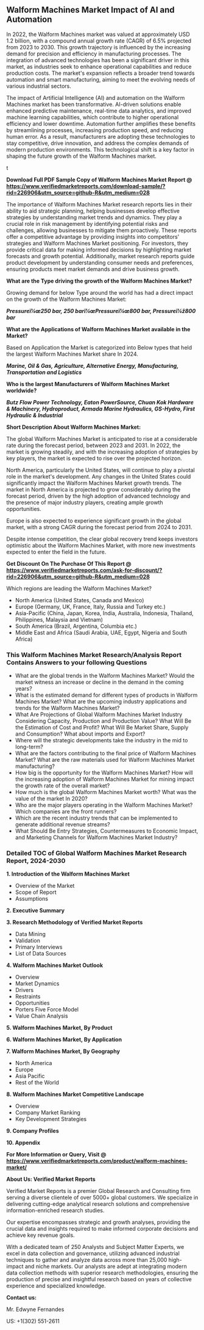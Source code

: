 <h2>Walform Machines Market Impact of AI and Automation</h2><p>In 2022, the Walform Machines market was valued at approximately USD 1.2 billion, with a compound annual growth rate (CAGR) of 6.5% projected from 2023 to 2030. This growth trajectory is influenced by the increasing demand for precision and efficiency in manufacturing processes. The integration of advanced technologies has been a significant driver in this market, as industries seek to enhance operational capabilities and reduce production costs. The market's expansion reflects a broader trend towards automation and smart manufacturing, aiming to meet the evolving needs of various industrial sectors.</p><p>The impact of Artificial Intelligence (AI) and automation on the Walform Machines market has been transformative. AI-driven solutions enable enhanced predictive maintenance, real-time data analytics, and improved machine learning capabilities, which contribute to higher operational efficiency and lower downtime. Automation further amplifies these benefits by streamlining processes, increasing production speed, and reducing human error. As a result, manufacturers are adopting these technologies to stay competitive, drive innovation, and address the complex demands of modern production environments. This technological shift is a key factor in shaping the future growth of the Walform Machines market.</p>t</p><p id="" class=""><strong>Download Full PDF Sample Copy of Walform Machines Market Report @ <a href="https://www.verifiedmarketreports.com/download-sample/?rid=226906&utm_source=github-R&utm_medium=028" target="_blank">https://www.verifiedmarketreports.com/download-sample/?rid=226906&utm_source=github-R&utm_medium=028</a></strong></p><p>The importance of&nbsp;Walform Machines Market research reports lies in their ability to aid strategic planning, helping businesses develop effective strategies by understanding market trends and dynamics. They play a crucial role in risk management by identifying potential risks and challenges, allowing businesses to mitigate them proactively. These reports offer a competitive advantage by providing insights into competitors' strategies and Walform Machines Market positioning. For investors, they provide critical data for making informed decisions by highlighting market forecasts and growth potential. Additionally, market research reports guide product development by understanding consumer needs and preferences, ensuring products meet market demands and drive business growth.</p><p><strong>What are the&nbsp;Type driving the growth of the Walform Machines Market?</strong></p><p id="" class="">Growing demand for below Type around the world has had a direct impact on the growth of the Walform Machines Market:</p><em><strong>Pressureï¼œ250 bar, 250 barï¼œPressureï¼œ800 bar, Pressureï¼ž800 bar</strong></em></p><strong>What are the&nbsp;Applications&nbsp;of Walform Machines Market available in the Market?</strong></p><p id="" class="">Based on Application the Market is categorized into Below types that held the largest Walform Machines Market share In 2024.</p><em><strong>Marine, Oil & Gas, Agriculture, Alternative Energy, Manufacturing, Transportation and Logistics</strong></em></p><strong>Who is the largest Manufacturers of Walform Machines Market worldwide?</strong></p><p><em><strong>Butz Flow Power Technology, Eaton PowerSource, Chuan Kok Hardware & Machinery, Hydroproduct, Armada Marine Hydraulics, GS-Hydro, First Hydraulic & Industrial</strong></em></p><p id="" class=""><strong>Short Description About Walform Machines Market:</strong></p><p>The global Walform Machines Market is anticipated to rise at a considerable rate during the forecast period, between 2023 and 2031. In 2022, the market is growing steadily, and with the increasing adoption of strategies by key players, the market is expected to rise over the projected horizon.</p><p>North America, particularly the United States, will continue to play a pivotal role in the market's development. Any changes in the United States could significantly impact the Walform Machines Market growth trends. The market in North America is projected to grow considerably during the forecast period, driven by the high adoption of advanced technology and the presence of major industry players, creating ample growth opportunities.</p><p>Europe is also expected to experience significant growth in the global market, with a strong CAGR during the forecast period from 2024 to 2031.</p><p>Despite intense competition, the clear global recovery trend keeps investors optimistic about the Walform Machines Market, with more new investments expected to enter the field in the future.</p><p id="" class=""><strong>Get Discount On The Purchase Of This Report @ <a href="https://www.verifiedmarketreports.com/ask-for-discount/?rid=226906&utm_source=github-R&utm_medium=028" target="_blank">https://www.verifiedmarketreports.com/ask-for-discount/?rid=226906&utm_source=github-R&utm_medium=028</a></strong></p>Which regions are leading the Walform Machines Market?</p><ul><li>North America (United States, Canada and Mexico)</li><li>Europe (Germany, UK, France, Italy, Russia and Turkey etc.)</li><li>Asia-Pacific (China, Japan, Korea, India, Australia, Indonesia, Thailand, Philippines, Malaysia and Vietnam)</li><li>South America (Brazil, Argentina, Columbia etc.)</li><li>Middle East and Africa (Saudi Arabia, UAE, Egypt, Nigeria and South Africa)</li></ul><h3 id="" class="">This Walform Machines Market Research/Analysis Report Contains Answers to your following Questions</h3><ul><li>What are the global trends in the Walform Machines Market? Would the market witness an increase or decline in the demand in the coming years?</li><li>What is the estimated demand for different types of products in Walform Machines Market? What are the upcoming industry applications and trends for the Walform Machines Market?</li><li>What Are Projections of Global Walform Machines Market Industry Considering Capacity, Production and Production Value? What Will Be the Estimation of Cost and Profit? What Will Be Market Share, Supply and Consumption? What about imports and Export?</li><li>Where will the strategic developments take the industry in the mid to long-term?</li><li>What are the factors contributing to the final price of Walform Machines Market? What are the raw materials used for Walform Machines Market manufacturing?</li><li>How big is the opportunity for the Walform Machines Market? How will the increasing adoption of Walform Machines Market for mining impact the growth rate of the overall market?</li><li>How much is the global Walform Machines Market worth? What was the value of the market In 2020?</li><li>Who are the major players operating in the Walform Machines Market? Which companies are the front runners?</li><li>Which are the recent industry trends that can be implemented to generate additional revenue streams?</li><li>What Should Be Entry Strategies, Countermeasures to Economic Impact, and Marketing Channels for Walform Machines Market Industry?</li></ul><h3 id="" class="">Detailed TOC of Global Walform Machines Market Research Report, 2024-2030</h3><p id="" class=""><strong>1. Introduction of the Walform Machines Market</strong></p><ul><li>Overview of the Market</li><li>Scope of Report</li><li>Assumptions</li></ul><p id="" class=""><strong>2. Executive Summary</strong></p><p id="" class=""><strong>3. Research Methodology of Verified Market Reports</strong></p><ul><li>Data Mining</li><li>Validation</li><li>Primary Interviews</li><li>List of Data Sources</li></ul><p id="" class=""><strong>4. Walform Machines Market Outlook</strong></p><ul><li>Overview</li><li>Market Dynamics</li><li>Drivers</li><li>Restraints</li><li>Opportunities</li><li>Porters Five Force Model</li><li>Value Chain Analysis</li></ul><p id="" class=""><strong>5. Walform Machines Market, By Product</strong></p><p id="" class=""><strong>6. Walform Machines Market, By Application</strong></p><p id="" class=""><strong>7. Walform Machines Market, By Geography</strong></p><ul><li>North America</li><li>Europe</li><li>Asia Pacific</li><li>Rest of the World</li></ul><p id="" class=""><strong>8. Walform Machines Market Competitive Landscape</strong></p><ul><li>Overview</li><li>Company Market Ranking</li><li>Key Development Strategies</li></ul><p id="" class=""><strong>9. Company Profiles</strong></p><p id="" class=""><strong>10. Appendix</strong></p><p id="" class=""><strong>For More Information or Query, Visit @ <a href="https://www.verifiedmarketreports.com/product/walform-machines-market/" target="_blank">https://www.verifiedmarketreports.com/product/walform-machines-market/</a></strong></p><p id="" class=""><strong>About Us: Verified Market Reports</strong></p><p id="" class="">Verified Market Reports is a premier Global Research and Consulting firm serving a diverse clientele of over 5000+ global customers. We specialize in delivering cutting-edge analytical research solutions and comprehensive information-enriched research studies.</p><p id="" class="">Our expertise encompasses strategic and growth analyses, providing the crucial data and insights required to make informed corporate decisions and achieve key revenue goals.</p><p id="" class="">With a dedicated team of 250 Analysts and Subject Matter Experts, we excel in data collection and governance, utilizing advanced industrial techniques to gather and analyze data across more than 25,000 high-impact and niche markets. Our analysts are adept at integrating modern data collection methods with superior research methodologies, ensuring the production of precise and insightful research based on years of collective experience and specialized knowledge.</p><p id="" class=""><strong>Contact us:</strong></p><p id="" class="">Mr. Edwyne Fernandes</p><p id="" class="">US: +1(302) 551-2611</p>